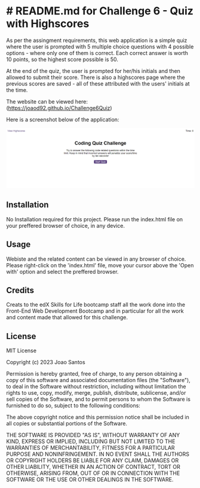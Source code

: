 # # README.md for Challenge 6 - Quiz with Highscores

As per the assingment requirements, this web application is a simple quiz where the user is prompted with 5 multiple choice questions with 4 possible options - where only one of them is correct. Each correct answer is worth 10 points, so the highest score possible is 50.

At the end of the quiz, the user is prompted for her/his initials and then allowed to submit their score. There is also a highscores page where the previous scores are saved - all of these attributed with the users' initials at the time. 

The website can be viewed here: (https://joaod92.github.io/Challenge6Quiz)

Here is a screenshot below of the application:

![Demo Screenshot](assets/quiz.png)


## Installation
No Installation required for this project. Please run the index.html file on your preffered browser of choice, in any device. 

## Usage
Webiste and the related content can be viewed in any browser of choice. Please right-click on the 'index.html' file, move your cursor above the 'Open with' option and select the preffered browser. 

## Credits
Creats to the edX Skills for Life bootcamp staff all the work done into the Front-End Web Development Bootcamp and in particular for all the work and content made that allowed for this challenge. 

## License

MIT License

Copyright (c) 2023 Joao Santos

Permission is hereby granted, free of charge, to any person obtaining a copy
of this software and associated documentation files (the "Software"), to deal
in the Software without restriction, including without limitation the rights
to use, copy, modify, merge, publish, distribute, sublicense, and/or sell
copies of the Software, and to permit persons to whom the Software is
furnished to do so, subject to the following conditions:

The above copyright notice and this permission notice shall be included in all
copies or substantial portions of the Software.

THE SOFTWARE IS PROVIDED "AS IS", WITHOUT WARRANTY OF ANY KIND, EXPRESS OR
IMPLIED, INCLUDING BUT NOT LIMITED TO THE WARRANTIES OF MERCHANTABILITY,
FITNESS FOR A PARTICULAR PURPOSE AND NONINFRINGEMENT. IN NO EVENT SHALL THE
AUTHORS OR COPYRIGHT HOLDERS BE LIABLE FOR ANY CLAIM, DAMAGES OR OTHER
LIABILITY, WHETHER IN AN ACTION OF CONTRACT, TORT OR OTHERWISE, ARISING FROM,
OUT OF OR IN CONNECTION WITH THE SOFTWARE OR THE USE OR OTHER DEALINGS IN THE
SOFTWARE.